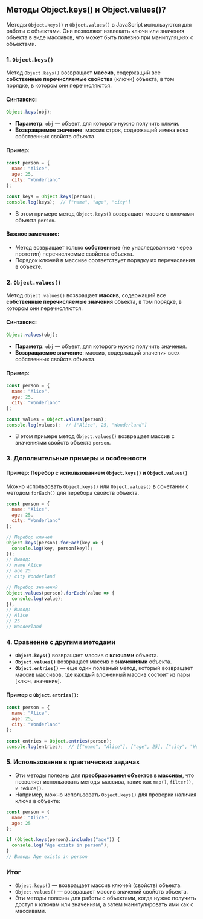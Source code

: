 ## Методы Object.keys() и Object.values()?

Методы `Object.keys()` и `Object.values()` в JavaScript используются для работы с объектами. Они позволяют извлекать ключи или значения объекта в виде массивов, что может быть полезно при манипуляциях с объектами.

### 1. **`Object.keys()`**

Метод `Object.keys()` возвращает **массив**, содержащий все **собственные перечисляемые свойства** (ключи) объекта, в том порядке, в котором они перечисляются.

#### Синтаксис:
```javascript
Object.keys(obj);
```

- **Параметр**: `obj` — объект, для которого нужно получить ключи.
- **Возвращаемое значение**: массив строк, содержащий имена всех собственных свойств объекта.

#### Пример:
```javascript
const person = {
  name: "Alice",
  age: 25,
  city: "Wonderland"
};

const keys = Object.keys(person);
console.log(keys);  // ["name", "age", "city"]
```

- В этом примере метод `Object.keys()` возвращает массив с ключами объекта `person`.

#### Важное замечание:
- Метод возвращает только **собственные** (не унаследованные через прототип) перечисляемые свойства объекта.
- Порядок ключей в массиве соответствует порядку их перечисления в объекте.

### 2. **`Object.values()`**

Метод `Object.values()` возвращает **массив**, содержащий все **собственные перечисляемые значения** объекта, в том порядке, в котором они перечисляются.

#### Синтаксис:
```javascript
Object.values(obj);
```

- **Параметр**: `obj` — объект, для которого нужно получить значения.
- **Возвращаемое значение**: массив, содержащий значения всех собственных свойств объекта.

#### Пример:
```javascript
const person = {
  name: "Alice",
  age: 25,
  city: "Wonderland"
};

const values = Object.values(person);
console.log(values);  // ["Alice", 25, "Wonderland"]
```

- В этом примере метод `Object.values()` возвращает массив с значениями свойств объекта `person`.

### 3. **Дополнительные примеры и особенности**

#### Пример: Перебор с использованием `Object.keys()` и `Object.values()`

Можно использовать `Object.keys()` или `Object.values()` в сочетании с методом `forEach()` для перебора свойств объекта.

```javascript
const person = {
  name: "Alice",
  age: 25,
  city: "Wonderland"
};

// Перебор ключей
Object.keys(person).forEach(key => {
  console.log(key, person[key]);
});
// Вывод:
// name Alice
// age 25
// city Wonderland

// Перебор значений
Object.values(person).forEach(value => {
  console.log(value);
});
// Вывод:
// Alice
// 25
// Wonderland
```

### 4. **Сравнение с другими методами**

- **`Object.keys()`** возвращает массив с **ключами** объекта.
- **`Object.values()`** возвращает массив с **значениями** объекта.
- **`Object.entries()`** — еще один полезный метод, который возвращает массив массивов, где каждый вложенный массив состоит из пары [ключ, значение].

#### Пример с `Object.entries()`:
```javascript
const person = {
  name: "Alice",
  age: 25,
  city: "Wonderland"
};

const entries = Object.entries(person);
console.log(entries);  // [["name", "Alice"], ["age", 25], ["city", "Wonderland"]]
```

### 5. **Использование в практических задачах**

- Эти методы полезны для **преобразования объектов в массивы**, что позволяет использовать методы массива, такие как `map()`, `filter()`, и `reduce()`.
- Например, можно использовать `Object.keys()` для проверки наличия ключа в объекте:

```javascript
const person = {
  name: "Alice",
  age: 25
};

if (Object.keys(person).includes("age")) {
  console.log("Age exists in person");
}
// Вывод: Age exists in person
```

### Итог

- `Object.keys()` — возвращает массив ключей (свойств) объекта.
- `Object.values()` — возвращает массив значений свойств объекта.
- Эти методы полезны для работы с объектами, когда нужно получить доступ к ключам или значениям, а затем манипулировать ими как с массивами.